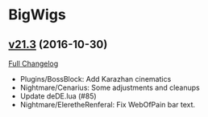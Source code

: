 # BigWigs

## [v21.3](https://github.com/BigWigsMods/BigWigs/tree/v21.3) (2016-10-30) [](#top)
[Full Changelog](https://github.com/BigWigsMods/BigWigs/compare/v21.2...v21.3)

-   Plugins/BossBlock: Add Karazhan cinematics  
-   Nightmare/Cenarius: Some adjustments and cleanups  
-   Update deDE.lua (#85)  
-   Nightmare/EleretheRenferal: Fix WebOfPain bar text.  
